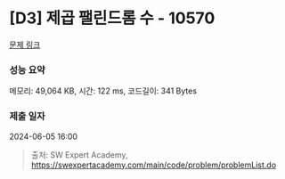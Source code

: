 # [D3] 제곱 팰린드롬 수 - 10570 

[문제 링크](https://swexpertacademy.com/main/code/problem/problemDetail.do?contestProbId=AXO72aaqPrcDFAXS) 

### 성능 요약

메모리: 49,064 KB, 시간: 122 ms, 코드길이: 341 Bytes

### 제출 일자

2024-06-05 16:00



> 출처: SW Expert Academy, https://swexpertacademy.com/main/code/problem/problemList.do